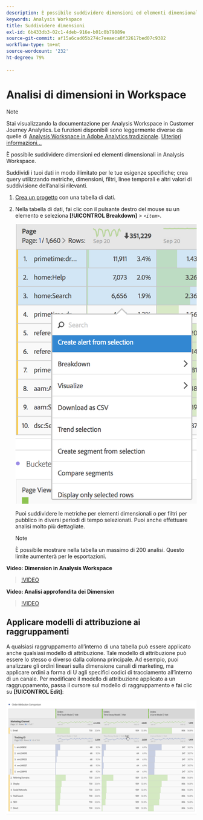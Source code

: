 ```yaml
---
description: È possibile suddividere dimensioni ed elementi dimensionali in Analysis Workspace.
keywords: Analysis Workspace
title: Suddividere dimensioni
exl-id: 6b433db3-02c1-4deb-916e-b01c0b79889e
source-git-commit: af15a6cad05b274c7eeaeca8f32617bed07c9382
workflow-type: tm+mt
source-wordcount: '232'
ht-degree: 79%

---
```


# Analisi di dimensioni in Workspace

>[!NOTE]
>
>Stai visualizzando la documentazione per Analysis Workspace in Customer Journey Analytics. Le funzioni disponibili sono leggermente diverse da quelle di [Analysis Workspace in Adobe Analytics tradizionale](https://experienceleague.adobe.com/docs/analytics/analyze/analysis-workspace/home.html?lang=it). [Ulteriori informazioni...](/help/getting-started/cja-aa.md)

È possibile suddividere dimensioni ed elementi dimensionali in Analysis Workspace.

Suddividi i tuoi dati in modo illimitato per le tue esigenze specifiche; crea query utilizzando metriche, dimensioni, filtri, linee temporali e altri valori di suddivisione dell’analisi rilevanti.

1. [Crea un progetto](/help/analysis-workspace/home.md) con una tabella di dati.
1. Nella tabella di dati, fai clic con il pulsante destro del mouse su un elemento e seleziona **[!UICONTROL Breakdown]** > *`<item>`*.

   ![Risultato del passaggio](assets/fa_data_table_actions.png)

   Puoi suddividere le metriche per elementi dimensionali o per filtri per pubblico in diversi periodi di tempo selezionati. Puoi anche effettuare analisi molto più dettagliate.

   >[!NOTE]
   >
   >È possibile mostrare nella tabella un massimo di 200 analisi. Questo limite aumenterà per le esportazioni.

**Video: Dimension in Analysis Workspace**

>[!VIDEO](https://video.tv.adobe.com/v/23971)

**Video: Analisi approfondita dei Dimension**

>[!VIDEO](https://video.tv.adobe.com/v/23969)

## Applicare modelli di attribuzione ai raggruppamenti

A qualsiasi raggruppamento all’interno di una tabella può essere applicato anche qualsiasi modello di attribuzione. Tale modello di attribuzione può essere lo stesso o diverso dalla colonna principale. Ad esempio, puoi analizzare gli ordini lineari sulla dimensione canali di marketing, ma applicare ordini a forma di U agli specifici codici di tracciamento all’interno di un canale. Per modificare il modello di attribuzione applicato a un raggruppamento, passa il cursore sul modello di raggruppamento e fai clic su **[!UICONTROL Edit]**:

![Impostazioni di raggruppamento](assets/breakdown_settings.png)
